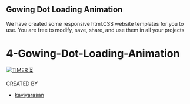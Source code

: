 ## Gowing Dot Loading Animation
We have created some responsive html.CSS website templates for you to use. You are free to modify, save, share, and use them in all your projects
# 4-Gowing-Dot-Loading-Animation

[![TIMER ⏳](https://img.shields.io/badge/SPIN-ANIMATION-003245?style=flat&labelColor=yellow&logoColor=RED&square&logo=SOCIAL)](https://social-mechanic-1997.github.io/4-Gowing-Dot-Loading-Animation/)&nbsp;

 CREATED BY
- [kaviyarasan](https://github.com/kaviyarasan-1997)
